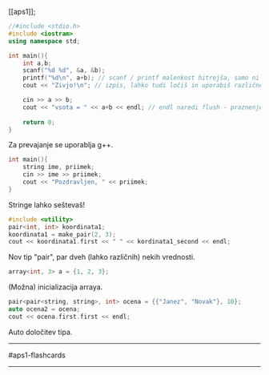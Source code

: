 [[aps1]];


```c++
//#include <stdio.h>
#include <iostram>
using namespace std;

int main(){
	int a,b;
	scanf("%d %d", &a, &b);
	printf("%d\n", a+b); // scanf / printf malenkost hitrejša, samo ni razlike
	cout << "Zivjo!\n"; // izpis, lahko tudi ločiš in uporabiš različne tipe

	cin >> a >> b;
	cout << "vsota = " << a+b << endl; // endl naredi flush - praznenje medpomnilnika
		   
	return 0;
}
```
Za prevajanje se uporablja g++.


```c++
int main(){
	string ime, priimek;
	cin >> ime >> priimek;
	cout << "Pozdravljen, " << priimek;
}

```
Stringe lahko seštevaš!


```c++
#include <utility>
pair<int, int> koordinata1;
koordinata1 = make_pair(2, 3);
cout << koordinata1.first << " " << kordinata1_second << endl;
```
Nov tip "pair", par dveh (lahko različnih) nekih vrednosti.


```c++
array<int, 3> a = {1, 2, 3};
```
(Možna) inicializacija arraya.


```c++
pair<pair<string, string>, int> ocena = {{"Janez", "Novak"}, 10};
auto ocena2 = ocena;
cout << ocena.first.first << endl;
```
Auto določitev tipa.

---

#aps1-flashcards 

---
